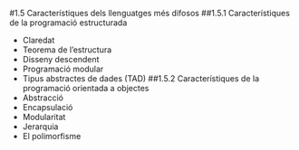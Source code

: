 #1.5 Característiques dels llenguatges més difosos
##1.5.1 Característiques de la programació estructurada  
* Claredat
* Teorema de l’estructura
* Disseny descendent
* Programació modular
* Tipus abstractes de dades (TAD)
##1.5.2 Característiques de la programació orientada a objectes
* Abstracció
* Encapsulació
* Modularitat
* Jerarquia
* El polimorfisme

